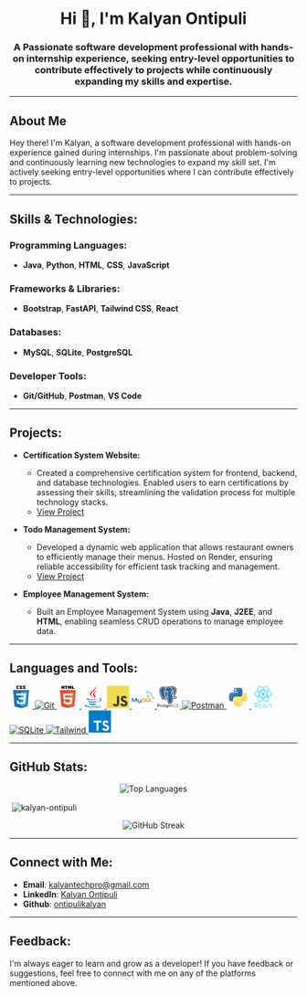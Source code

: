 <h1 align="center">Hi 👋, I'm Kalyan Ontipuli</h1>
<h3 align="center">A Passionate software development professional with hands-on internship experience, seeking entry-level opportunities to contribute effectively to projects while continuously expanding my skills and expertise.</h3>

---

## About Me

Hey there! I'm Kalyan, a software development professional with hands-on experience gained during internships. I'm passionate about problem-solving and continuously learning new technologies to expand my skill set. I'm actively seeking entry-level opportunities where I can contribute effectively to projects.

---

## Skills & Technologies:

### **Programming Languages:**
- **Java**, **Python**, **HTML**, **CSS**, **JavaScript**

### **Frameworks & Libraries:**
- **Bootstrap**, **FastAPI**, **Tailwind CSS**, **React** 

### **Databases:**
- **MySQL**, **SQLite**, **PostgreSQL**

### **Developer Tools:**
- **Git/GitHub**, **Postman**, **VS Code**

---

## Projects:

- **Certification System Website:**
  - Created a comprehensive certification system for frontend, backend, and database technologies. Enabled users to earn certifications by assessing their skills, streamlining the validation process for multiple technology stacks.
  - [View Project](https://github.com/kalyanontipuli/CertificationTask)

- **Todo Management System:**
  - Developed a dynamic web application that allows restaurant owners to efficiently manage their menus. Hosted on Render, ensuring reliable accessibility for efficient task tracking and management.
  - [View Project](https://github.com/kalyanontipuli/Todo-Management-System)

- **Employee Management System:**
  - Built an Employee Management System using **Java**, **J2EE**, and **HTML**, enabling seamless CRUD operations to manage employee data.

---

## Languages and Tools:

<p align="left">
  <a href="https://www.w3schools.com/css/" target="_blank" rel="noreferrer"> 
    <img src="https://raw.githubusercontent.com/devicons/devicon/master/icons/css3/css3-original-wordmark.svg" alt="CSS3" width="40" height="40"/> 
  </a> 
  <a href="https://git-scm.com/" target="_blank" rel="noreferrer"> 
    <img src="https://www.vectorlogo.zone/logos/git-scm/git-scm-icon.svg" alt="Git" width="40" height="40"/> 
  </a> 
  <a href="https://www.w3.org/html/" target="_blank" rel="noreferrer"> 
    <img src="https://raw.githubusercontent.com/devicons/devicon/master/icons/html5/html5-original-wordmark.svg" alt="HTML5" width="40" height="40"/> 
  </a> 
  <a href="https://www.java.com" target="_blank" rel="noreferrer"> 
    <img src="https://raw.githubusercontent.com/devicons/devicon/master/icons/java/java-original.svg" alt="Java" width="40" height="40"/> 
  </a> 
  <a href="https://developer.mozilla.org/en-US/docs/Web/JavaScript" target="_blank" rel="noreferrer"> 
    <img src="https://raw.githubusercontent.com/devicons/devicon/master/icons/javascript/javascript-original.svg" alt="JavaScript" width="40" height="40"/> 
  </a> 
  <a href="https://www.mysql.com/" target="_blank" rel="noreferrer"> 
    <img src="https://raw.githubusercontent.com/devicons/devicon/master/icons/mysql/mysql-original-wordmark.svg" alt="MySQL" width="40" height="40"/> 
  </a>
  <a href="https://www.postgresql.org" target="_blank" rel="noreferrer"> 
    <img src="https://raw.githubusercontent.com/devicons/devicon/master/icons/postgresql/postgresql-original-wordmark.svg" alt="PostgreSQL" width="40" height="40"/> 
  </a> 
  <a href="https://postman.com" target="_blank" rel="noreferrer"> 
    <img src="https://www.vectorlogo.zone/logos/getpostman/getpostman-icon.svg" alt="Postman" width="40" height="40"/> 
  </a> 
  <a href="https://www.python.org" target="_blank" rel="noreferrer"> 
    <img src="https://raw.githubusercontent.com/devicons/devicon/master/icons/python/python-original.svg" alt="Python" width="40" height="40"/> 
  </a> 
  <a href="https://reactjs.org/" target="_blank" rel="noreferrer"> 
    <img src="https://raw.githubusercontent.com/devicons/devicon/master/icons/react/react-original-wordmark.svg" alt="React" width="40" height="40"/> 
  </a> 
  <a href="https://www.sqlite.org/" target="_blank" rel="noreferrer"> 
    <img src="https://www.vectorlogo.zone/logos/sqlite/sqlite-icon.svg" alt="SQLite" width="40" height="40"/> 
  </a> 
  <a href="https://tailwindcss.com/" target="_blank" rel="noreferrer"> 
    <img src="https://www.vectorlogo.zone/logos/tailwindcss/tailwindcss-icon.svg" alt="Tailwind" width="40" height="40"/> 
  </a> 
  <a href="https://www.typescriptlang.org/" target="_blank" rel="noreferrer"> 
    <img src="https://raw.githubusercontent.com/devicons/devicon/master/icons/typescript/typescript-original.svg" alt="TypeScript" width="40" height="40"/> 
  </a>
</p>

---

## GitHub Stats:

<p align="center">
  <img src="https://github-readme-stats.vercel.app/api/top-langs?username=kalyanontipuli&show_icons=true&locale=en&layout=compact" alt="Top Languages" />
</p>

<p>&nbsp;<img align="center" src="https://github-readme-stats.vercel.app/api?username=kalyanontipuli&show_icons=true&locale=en" alt="kalyan-ontipuli" /></p>

<p align="center">
  <img src="https://github-readme-streak-stats.herokuapp.com/?user=kalyanontipuli&" alt="GitHub Streak" />
</p>

---

## Connect with Me:

- **Email**: kalyantechpro@gmail.com
- **LinkedIn**: [Kalyan Ontipuli](https://linkedin.com/in/kalyanontipuli)
- **Github**: [ontipulikalyan](https://github.com/Kalyan-Ontipuli)

---

## Feedback:

I'm always eager to learn and grow as a developer! If you have feedback or suggestions, feel free to connect with me on any of the platforms mentioned above.
